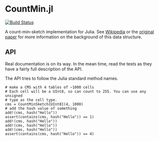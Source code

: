 CountMin.jl
===========

[![Build Status](https://travis-ci.org/kdmurray91/CountMin.jl.svg?branch=master)](https://travis-ci.org/kdmurray91/CountMin.jl)

A count-min-sketch implementation for Julia. See
[Wikipedia](https://en.wikipedia.org/wiki/Count%E2%80%93min_sketch) or the
[original paper](http://dimacs.rutgers.edu/~graham/pubs/papers/cm-full.pdf) for
more information on the background of this data structure.


API
---

Real documentation is on its way. In the mean time, read the tests as they have
a fairly full description of the API.

The API tries to follow the Julia standard method names.

    # make a CMS with 4 tables of ~1000 cells
    # Each cell will be a UInt8, so can count to 255. You can use any unsigned
    # type as the cell type.
    cms = CountMinSketch{UInt8}(4, 1000)
    # add the hash value of something
    add!(cms, hash("Hello"))
    assert(contains(cms, hash("Hello")) == 1)
    add!(cms, hash("Hello"))
    add!(cms, hash("Hello"))
    add!(cms, hash("Hello"))
    assert(contains(cms, hash("Hello")) == 4)
